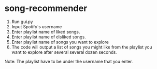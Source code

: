 # song-recommender

1. Run gui.py
2. Input Spotify's username
3. Enter playlist name of liked songs.
4. Enter playlist name of disliked songs.
5. Enter playlist name of songs you want to explore
6. The code will output a list of songs you might like from the playlist you want to explore after several several dozen seconds.

Note: The playlist have to be under the username that you enter.
